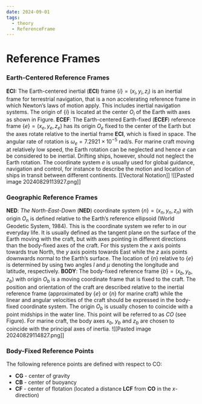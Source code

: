 ```yaml
---
date: 2024-09-01
tags:
  - theory
  - ReferenceFrame
---
```

# Reference Frames

### Earth-Centered Reference Frames
**ECI:** The Earth-centered inertial (**ECI**) frame $\{i\}=(x_i, y_i, z_i)$ is an inertial frame for terrestrial navigation, that is a non accelerating reference frame in which Newton’s laws of motion apply. This includes inertial navigation systems. The origin of $\{i\}$ is located at the center $O_i$ of the Earth with axes as shown in Figure.
**ECEF**: The Earth-centered Earth-fixed (**ECEF**) reference frame $\{e\}=(x_e, y_e, z_e)$ has its origin $O_e$ fixed to the center of the Earth but the axes rotate relative to the inertial frame **ECI**, which is fixed in space. The angular rate of rotation is $ω_e = 7.2921 × 10^{−5}$ rad/s. For marine craft moving at relatively low speed, the Earth rotation can be neglected and hence $e$ can be considered to be inertial. Drifting ships, however, should not neglect the Earth rotation. The coordinate system $e$ is usually used for global guidance, navigation and control, for instance to describe the motion and location of ships in transit between different continents. [[Vectoral Notation]]
![[Pasted image 20240829113927.png]]
### Geographic Reference Frames
**NED**: *The North-East-Down* (**NED**) coordinate system $\{n\} = (x_n, y_n, z_n)$ with origin $O_n$ is defined relative to the Earth’s reference ellipsoid (World Geodetic System, 1984). This is the coordinate system we refer to in our everyday life. It is usually defined as the tangent plane on the surface of the Earth moving with the craft, but with axes pointing in different directions than the body-fixed axes of the craft. For this system the $x$ axis points towards true North, the $y$ axis points towards East while the $z$ axis points downwards normal to the Earth’s surface. The location of $\{n\}$ relative to $\{e\}$ is determined by using two angles $l$ and $\mu$ denoting the longitude and latitude, respectively.
**BODY**: The body-fixed reference frame $\{b\} = (x_b, y_b, z_b)$ with origin $O_b$ is a moving coordinate frame that is fixed to the craft. The position and orientation of the craft are described relative to the inertial reference frame (approximated by $\{e\}$ or $\{n\}$ for marine craft) while the linear and angular velocities of the craft should be expressed in the body-fixed coordinate system. The origin $O_b$ is usually chosen to coincide with a point midships in the water line. This point will be referred to as $CO$ (see Figure). For marine craft, the body axes $x_b$, $y_b$ and $z_b$ are chosen to coincide with the principal axes of inertia.
![[Pasted image 20240829114827.png]]
### Body-Fixed Reference Points
The following reference points are defined with respect to CO:
* **CG** - center of gravity
* **CB** - center of buoyancy
* **CF** - center of flotation (located a distance **LCF** from **CO** in the $x$-direction)